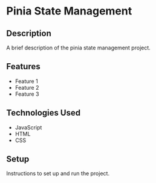 # Pinia State Management

## Description

A brief description of the pinia state management project.

## Features

- Feature 1
- Feature 2
- Feature 3

## Technologies Used

- JavaScript
- HTML
- CSS

## Setup

Instructions to set up and run the project.
